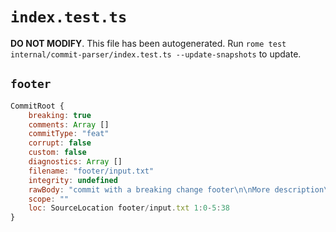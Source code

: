 # `index.test.ts`

**DO NOT MODIFY**. This file has been autogenerated. Run `rome test internal/commit-parser/index.test.ts --update-snapshots` to update.

## `footer`

```javascript
CommitRoot {
	breaking: true
	comments: Array []
	commitType: "feat"
	corrupt: false
	custom: false
	diagnostics: Array []
	filename: "footer/input.txt"
	integrity: undefined
	rawBody: "commit with a breaking change footer\n\nMore description\n\nBREAKING CHANGE: breaking change footer"
	scope: ""
	loc: SourceLocation footer/input.txt 1:0-5:38
}
```
